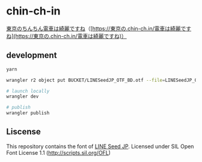 # chin-ch-in

[東京のちんちん電車は綺麗ですね](https://xn--u9j432gr5q.chin-ch.in/%E9%9B%BB%E8%BB%8A%E3%81%AF%E7%B6%BA%E9%BA%97%E3%81%A7%E3%81%99%E3%81%AD)（[https://東京の.chin-ch.in/電車は綺麗ですね](https://東京の.chin-ch.in/電車は綺麗ですね)）

## development

```bash
yarn

wrangler r2 object put BUCKET/LINESeedJP_OTF_BD.otf --file=LINESeedJP_OTF_BD.otf

# launch locally
wrangler dev

# publish
wrangler publish
```

## Liscense

This repository contains the font of [LINE Seed JP](https://seed.line.me/index_jp.html).
Licensed under SIL Open Font License 1.1 (http://scripts.sil.org/OFL)
